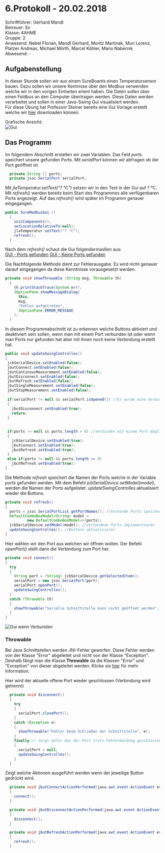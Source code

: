 # 6.Protokoll - 20.02.2018
Schriftführer: Gerhard Mandl  
Betreuer: Sx  
Klasse: 4AHME  
Gruppe: 2  
Anwesend: Nebel Florian, Mandl Gerhard, Moritz Martinak, Muri Lorenz, Platzer Andreas, Michael Mörth, Marcel Köhler, Mario Nabernik    
Abwesend: -

## Aufgabenstellung
In dieser Stunde sollen wir aus einem SureBoards einen Temperatursensor bauen. Dazu sollen wir unsere Kentnisse über den Modbus verwenden welche wir in den vorigen Einheiten erlent haben. Die Daten sollen über einen Feldbus an den Computer übertragen werden. Diese Daten werden verarbeitet und sollen in einer Java-Swing Gui visualisiert werden.  
Für diese Übung hat Professor Steiner bereits eine Gui Vorlage erstellt welche wir [hier](https://www.htl-mechatronik.at/gitweb/me14/?p=sx-la1.git;a=commit;h=25c2c67c9c9868891a75c110045a63687523d105) downloaden können.  

Grafische Ansicht:  
![Gui](https://github.com/HTLMechatronics/m14-la1-sx/blob/mangem13/mangem13/GUI-Temperaturmessung.png)

## Das Programm  

Im folgendem Abschnitt erstellen wir zwei Variablen. Das Feld _ports_ speichert unsere gefunden Ports. Mit _serialPort_ können wir abfragen ob der Port geöffnet ist.    
```java
  private String [] ports;
  private jssc.SerialPort serialPort;
```  

Mit _jlaTemperatur.setText("? °C")_ setzen wir in den Text in der Gui auf ? °C.  
Mit _refresh()_ werden bereits beim Start des Programmes alle verfügenbaren Ports angezeigt. Auf das _refresh()_ wird später im Programm genauer eingegangen.   
```java
public SureModbusGui ()
  {
    initComponents();
    setLocationRelativeTo(null);
    jlaTemperatur.setText("? °C");
    refresh();
  }
```  
Nach dem _refresh()_ schaut die Gui folgendermasßen aus:  
[GUI - Ports gefunden](https://github.com/HTLMechatronics/m14-la1-sx/blob/mangem13/mangem13/Port_Gefunden.png)
[GUI - Keine Ports gefunden](https://github.com/HTLMechatronics/m14-la1-sx/blob/mangem13/mangem13/Kein_Port_Gefunden.png)

Die Nachfolgende Methode dient zur Fehlerausgabe. Es wird nicht genauer darauf eingegangen da diese Kenntnisse vorausgesetzt werden.  
```java
private void showThrowable (String msg, Throwable th)
  {
    th.printStackTrace(System.err);
    JOptionPane.showMessageDialog(
      this,
      msg,
      "Fehler aufgetreten", 
      JOptionPane.ERROR_MESSAGE
    );
  }
  ```  
  
  In diesem Programmabschnitt ist zu erkennen welche Buttons aktiviert und deaktiviert sein sollen, wenn man mit einem Port verbunden ist oder wenn man Ports nur gefunden hat aber mit ihnen noch keine Verbindung erstellt hat.  
   ```java
  public void updateSwingControlles()
  {
    jcbSerialDevice.setEnabled(false);
    jbutConnect.setEnabled(false);
    jbutContinousMeasurement.setEnabled(false);
    jbutDisconnect.setEnabled(false);
    jbutRefresh.setEnabled(false);
    jbutSingleMeasurement.setEnabled(false);
    jbutStopMeasurement.setEnabled(false);
    
    if(serialPort != null && serialPort.isOpened()) //Es wurde eine Verbindung mit einem Port erstellt -> Trennen möglich
    {
      jbutDisconnect.setEnabled(true);
      return;
    }
      
    
    if(ports != null && ports.length > 0) //Verbinden mit einem Port möglich
    {
      jcbSerialDevice.setEnabled(true);
      jbutConnect.setEnabled(true);
      jbutRefresh.setEnabled(true);
    }
    else if(ports != null && ports.length == 0)
      jbutRefresh.setEnabled(true);
  }
  ```
  
  Die Methode _refresh_ speichert die Namen der Ports welche in der Variable _ports_ gefunden werden. Mit dem Befehl _jcbSerialDevice.setModel(model)_, werden die Namen der Ports aufgelistet. 
_updateSwingControlles_ aktualisiert wieder die Buttons.
  ```java
  private void refresh()
  {
    ports = jssc.SerialPortList.getPortNames(); //Vorhande Ports speichern
    DefaultComboBoxModel<String> model = 
            new DefaultComboBoxModel<>(ports); 
    jcbSerialDevice.setModel(model); //Vorhandene Ports implementieren
    updateSwingControlles(); //Buttons aktualisieren
  }
  ```
  
  
Hier wählen wir den Port aus welchen wir öffnen wollen. Der Befehl _openPort()_ stellt dann die Verbindung zum Port her. 
  ```java
private void connect()
  {
    try
    {
      String port = (String) jcbSerialDevice.getSelectedItem();
      serialPort = new jssc.SerialPort(port);
      serialPort.openPort();
      updateSwingControlles();
    }
    catch (Throwable th)
    {
      showThrowable("Serielle Schnittstelle kann nicht geöffnet werden", th);
    }    
  }
  ```
  ![Gui wenn Verbunden](https://github.com/HTLMechatronics/m14-la1-sx/blob/mangem13/mangem13/Port_Verbunden.png)
  
  ### Throwable
  Bei Java Schnittstellen werden JNI-Fehler geworfen. Diese Fehler werden von der Klasse "Error" abgeleitet und nicht von der Klasse "Exception". Deshalb fängt man die Klasse __Throwable__ da die Klassen "Error" und "Exception" von dieser abgeleitet werden.
Klicke sie [hier](https://docs.oracle.com/javase/7/docs/api/java/lang/Throwable.html) für mehr Information.  



Hier wird der aktuelle offene Port wieder geschlossen (Verbindung wird getrennt)
```java
  private void disconnect()
  {
    try
    {
      serialPort.closePort();
    }
    catch (Exception e)
    {
      showThrowable("Fehler beim Schließen der Schnittstelle", e);
    }
    finally // sorgt dafür das der Port trotz Fehlermeldung geschlossen wird
    {
      serialPort = null;
      updateSwingControlles();
    }
  }
```  


Zeigt welche Aktionen ausgeführt werden wenn der jeweilige Button gedrückt wird.  
```java
  private void jbutConnectActionPerformed(java.awt.event.ActionEvent evt)                                            
  {                                                
    connect();
  }                                           

  private void jbutDisconnectActionPerformed(java.awt.event.ActionEvent evt)                                               
  {                                                   
    disconnect();
  }                                              

  private void jbutRefreshActionPerformed(java.awt.event.ActionEvent evt)                                            
  {                                                
    refresh();
  }                                           
```

  
